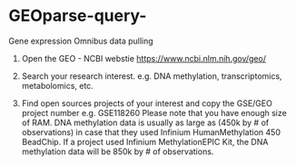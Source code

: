 # GEOparse-query-
Gene expression Omnibus data pulling

1. Open the GEO - NCBI webstie
https://www.ncbi.nlm.nih.gov/geo/

2. Search your research interest.
e.g. DNA methylation, transcriptomics, metabolomics, etc.

3. Find open sources projects of your interest and copy the GSE/GEO project number
e.g. GSE118260
Please note that you have enough size of RAM. DNA methylation data is usually as large as (450k by # of observations) in case that they used Infinium HumanMethylation 450 BeadChip. If a project used Infinium MethylationEPIC Kit, the DNA methylation data will be 850k by # of observations.

